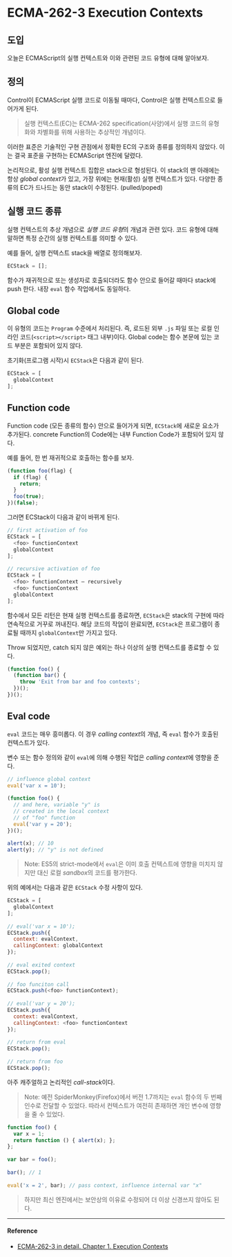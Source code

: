 # ECMA-262-3 Execution Contexts

## 도입

오늘은 ECMAScript의 실행 컨텍스트와 이와 관련된 코드 유형에 대해 알아보자.

## 정의

Control이 ECMAScript 실행 코드로 이동될 때마다, Control은 실행 컨텍스트으로 들어가게 된다.

> 실행 컨텍스트(EC)는 ECMA-262 specification(사양)에서 실행 코드의 유형화와 차별화를 위해 사용하는 추상적인 개념이다.

이러한 표준은 기술적인 구현 관점에서 정확한 EC의 구조와 종류를 정의하지 않았다. 이는 결국 표준을 구현하는 ECMAScript 엔진에 달렸다.

논리적으로, 활성 실행 컨텍스트 집합은 stack으로 형성된다. 이 stack의 맨 아래에는 항상 *global context*가 있고, 가장 위에는 현재(활성) 실행 컨텍스트가 있다. 다양한 종류의 EC가 드나드는 동안 stack이 수정된다. (pulled/poped)

## 실행 코드 종류

실행 컨텍스트의 추상 개념으로 *실행 코드 유형*의 개념과 관련 있다. 코드 유형에 대해 말하면 특정 순간의 실행 컨텍스트를 의미할 수 있다.

예를 들어, 실행 컨텍스트 stack을 배열로 정의해보자.

```js
ECStack = [];
```

함수가 재귀적으로 또는 생성자로 호출되더라도 함수 안으로 들어갈 때마다 stack에 push 한다. 내장 `eval` 함수 작업에서도 동일하다.

## Global code

이 유형의 코드는 `Program` 수준에서 처리된다. 즉, 로드된 외부 `.js` 파일 또는 로컬 인라인 코드(`<script></script>` 태그 내부)이다. Global code는 함수 본문에 있는 코드 부분은 포함되어 있지 않다.

초기화(프로그램 시작)시 `ECStack`은 다음과 같이 된다.

```js
ECStack = [
  globalContext
];
```

## Function code

Function code (모든 종류의 함수) 안으로 들어가게 되면, `ECStack`에 새로운 요소가 추가된다. concrete Function의 Code에는 내부 Function Code가 포함되어 있지 않다.

예를 들어, 한 번 재귀적으로 호출하는 함수를 보자.

```js
(function foo(flag) {
  if (flag) {
    return;
  }
  foo(true);
})(false);
```

그러면 ECStack이 다음과 같이 바뀌게 된다.

```js
// first activation of foo
ECStack = [
  <foo> functionContext
  globalContext
];
  
// recursive activation of foo
ECStack = [
  <foo> functionContext – recursively 
  <foo> functionContext
  globalContext
];
```

함수에서 모든 리턴은 현재 실행 컨텍스트를 종료하면, `ECStack`은 stack의 구현에 따라 연속적으로 거꾸로 꺼내진다. 해당 코드의 작업이 완료되면, `ECStack`은 프로그램이 종료될 때까지 `globalContext`만 가지고 있다.

Throw 되었지만, catch 되지 않은 예외는 하나 이상의 실행 컨텍스트를 종료할 수 있다.

```js
(function foo() {
  (function bar() {
    throw 'Exit from bar and foo contexts';
  })();
})();
```

## Eval code

`eval` 코드는 매우 흥미롭다. 이 경우 *calling context*의 개념, 즉 `eval` 함수가 호출된 컨텍스트가 있다.

변수 또는 함수 정의와 같이 `eval`에 의해 수행된 작업은 *calling context*에 영향을 준다. 

```js
// influence global context
eval('var x = 10');
 
(function foo() {
  // and here, variable "y" is
  // created in the local context
  // of "foo" function
  eval('var y = 20');
})();
  
alert(x); // 10
alert(y); // "y" is not defined
```

> Note: ES5의 strict-mode에서 `eval`은 이미 호출 컨텍스트에 영향을 미치지 않지만 대신 로컬 *sandbox*의 코드를 평가한다.

위의 예에서는 다음과 같은 `ECStack` 수정 사항이 있다.

```js
ECStack = [
  globalContext
];
  
// eval('var x = 10');
ECStack.push({
  context: evalContext,
  callingContext: globalContext
});
 
// eval exited context
ECStack.pop();
 
// foo funciton call
ECStack.push(<foo> functionContext);
 
// eval('var y = 20');
ECStack.push({
  context: evalContext,
  callingContext: <foo> functionContext
});
 
// return from eval 
ECStack.pop();
 
// return from foo
ECStack.pop();
```

아주 캐주얼하고 논리적인 *call-stack*이다.

> Note: 예전 SpiderMonkey(Firefox)에서 버전 1.7까지는 `eval` 함수의 두 번째 인수로 전달할 수 있었다. 따라서 컨텍스트가 여전히 존재하면 개인 변수에 영향을 줄 수 있었다.

```js
function foo() {
  var x = 1;
  return function () { alert(x); };
};
 
var bar = foo();
 
bar(); // 1
 
eval('x = 2', bar); // pass context, influence internal var "x"
```

> 하지만 최신 엔진에서는 보안상의 이유로 수정되어 더 이상 신경쓰지 않아도 된다.

---

#### Reference

- [ECMA-262-3 in detail. Chapter 1. Execution Contexts](http://dmitrysoshnikov.com/ecmascript/chapter-1-execution-contexts/)
